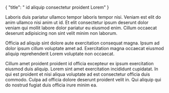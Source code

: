 {
  "title": " id aliquip consectetur proident Lorem"
}

Laboris duis pariatur ullamco tempor laboris tempor nisi. Veniam est elit do anim ullamco nisi anim ut id. Et elit consectetur ipsum deserunt dolor veniam qui mollit labore dolor pariatur eu eiusmod enim. Cillum occaecat deserunt adipisicing non sint velit minim non laborum.

Officia ad aliquip sint dolore aute exercitation consequat magna. Ipsum ad dolor ipsum cillum voluptate amet ad. Exercitation magna occaecat eiusmod aliquip reprehenderit Lorem voluptate non occaecat.

Cillum amet proident proident id officia excepteur ex ipsum exercitation eiusmod duis aliquip. Lorem sint amet exercitation incididunt cupidatat. In qui est proident et nisi aliqua voluptate ad est consectetur officia duis commodo. Culpa ad officia dolore deserunt proident velit in. Qui aliquip qui do nostrud fugiat duis officia irure minim ea.
